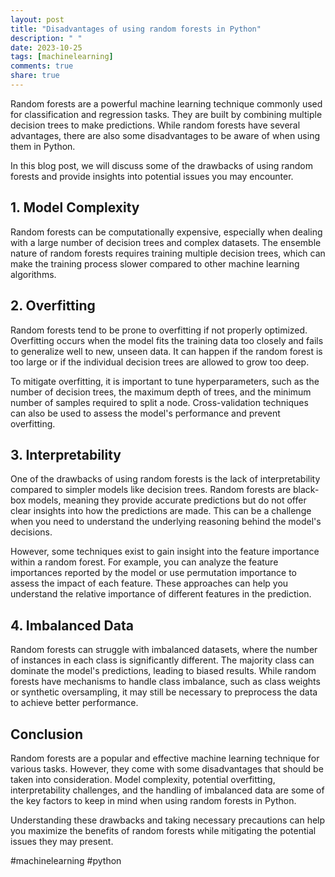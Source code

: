 ```yaml
---
layout: post
title: "Disadvantages of using random forests in Python"
description: " "
date: 2023-10-25
tags: [machinelearning]
comments: true
share: true
---
```


Random forests are a powerful machine learning technique commonly used for classification and regression tasks. They are built by combining multiple decision trees to make predictions. While random forests have several advantages, there are also some disadvantages to be aware of when using them in Python.

In this blog post, we will discuss some of the drawbacks of using random forests and provide insights into potential issues you may encounter.

## 1. Model Complexity

Random forests can be computationally expensive, especially when dealing with a large number of decision trees and complex datasets. The ensemble nature of random forests requires training multiple decision trees, which can make the training process slower compared to other machine learning algorithms.

## 2. Overfitting

Random forests tend to be prone to overfitting if not properly optimized. Overfitting occurs when the model fits the training data too closely and fails to generalize well to new, unseen data. It can happen if the random forest is too large or if the individual decision trees are allowed to grow too deep.

To mitigate overfitting, it is important to tune hyperparameters, such as the number of decision trees, the maximum depth of trees, and the minimum number of samples required to split a node. Cross-validation techniques can also be used to assess the model's performance and prevent overfitting.

## 3. Interpretability

One of the drawbacks of using random forests is the lack of interpretability compared to simpler models like decision trees. Random forests are black-box models, meaning they provide accurate predictions but do not offer clear insights into how the predictions are made. This can be a challenge when you need to understand the underlying reasoning behind the model's decisions.

However, some techniques exist to gain insight into the feature importance within a random forest. For example, you can analyze the feature importances reported by the model or use permutation importance to assess the impact of each feature. These approaches can help you understand the relative importance of different features in the prediction.

## 4. Imbalanced Data

Random forests can struggle with imbalanced datasets, where the number of instances in each class is significantly different. The majority class can dominate the model's predictions, leading to biased results. While random forests have mechanisms to handle class imbalance, such as class weights or synthetic oversampling, it may still be necessary to preprocess the data to achieve better performance.

## Conclusion

Random forests are a popular and effective machine learning technique for various tasks. However, they come with some disadvantages that should be taken into consideration. Model complexity, potential overfitting, interpretability challenges, and the handling of imbalanced data are some of the key factors to keep in mind when using random forests in Python.

Understanding these drawbacks and taking necessary precautions can help you maximize the benefits of random forests while mitigating the potential issues they may present.

\#machinelearning #python